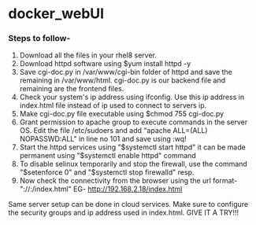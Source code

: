 # docker_webUI

### Steps to follow-
1. Download all the files in your rhel8 server.
2. Download httpd software using $yum install httpd -y
4. Save cgi-doc.py in /var/www/cgi-bin folder of httpd and save the remaining in /var/www/html. cgi-doc.py is our backend file and remaining are the frontend files.
5. Check your system's ip address using ifconfig. Use this ip address in index.html file instead of ip used to connect to servers ip.
6. Make cgi-doc.py file executable using $chmod 755 cgi-doc.py
7. Grant permission to apache group to execute commands in the server OS. Edit the file /etc/sudoers and add "apache ALL=(ALL) NOPASSWD:ALL" in line no 101 and save using :wq!
8. Start the httpd services using "$systemctl start httpd"  it can be made permanent using "$systemctl enable httpd" command
9. To disable selinux temporarily and stop the firewall, use the command "$setenforce 0" and "$systemctl stop firewalld" resp.
10. Now check the connectivity from the browser using the url format-"<protocol>://<ip>:<port>/index.html" EG- http://192.168.2.18/index.html
  
  Same server setup can be done in cloud services. Make sure to configure the security groups and ip address used in index.html. GIVE IT A TRY!!!
